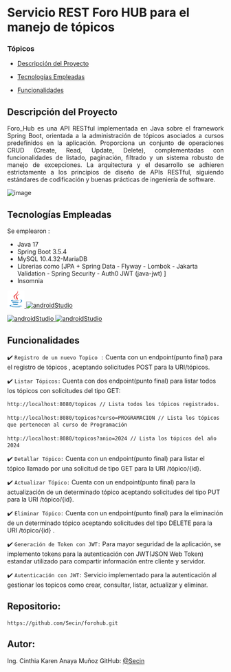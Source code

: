 <h1> Servicio REST Foro HUB para el manejo de tópicos </h1>


### Tópicos 

- [Descripción del Proyecto](#descripcion)

- [Tecnologías Empleadas](#tecnologias)

- [Funcionalidades](#funcionalidades)


## Descripción del Proyecto

<p align="justify">
Foro_Hub es una API RESTful implementada en Java sobre el framework Spring Boot, orientada a la administración de tópicos asociados a cursos predefinidos en la aplicación.
Proporciona un conjunto de operaciones CRUD (Create, Read, Update, Delete), complementadas con funcionalidades de listado, paginación, filtrado y un sistema robusto de manejo de excepciones.
La arquitectura y el desarrollo se adhieren estrictamente a los principios de diseño de APIs RESTful, siguiendo estándares de codificación y buenas prácticas de ingeniería de software.
</p>

<img width="1557" height="1162" alt="image" src="https://github.com/user-attachments/assets/d5e4fae5-2764-4b18-8398-be620b4539b4" />


## Tecnologías Empleadas

Se emplearon :

- Java 17
- Spring Boot 3.5.4
- MySQL 10.4.32-MariaDB
- Librerias como [JPA + Spring Data - Flyway - Lombok - Jakarta Validation - Spring Security - Auth0 JWT (java-jwt) ]
- Insomnia 

<a href="https://www.java.com" target="_blank"> <img src="https://raw.githubusercontent.com/devicons/devicon/master/icons/java/java-original.svg" alt="java" width="40" height="40"/> </a> <a href="https://developer.android.com/studio" target="_blank"> <img src="https://d1.awsstatic.com/asset-repository/products/amazon-rds/1024px-MySQL.ff87215b43fd7292af172e2a5d9b844217262571.png" alt="androidStudio" width="40" height="40"/> </a> 


<a href="https://developer.android.com/studio" target="_blank"> <img src="https://uxwing.com/wp-content/themes/uxwing/download/brands-and-social-media/spring-boot-icon.png" alt="androidStudio" width="40" height="40"/> </a> <a href="https://developer.android.com/studio" target="_blank"> <img src="https://encrypted-tbn0.gstatic.com/images?q=tbn:ANd9GcTyqwgHeUDT6P4Xf9v6rqBmohUsP29pm2WTYg&s" alt="androidStudio" width="40" height="40"/> </a> 
###

## Funcionalidades

:heavy_check_mark: `Registro de un nuevo Topico :` Cuenta con un endpoint(punto final) para el registro de tópicos , aceptando solicitudes POST para la URI/tópicos.

:heavy_check_mark: `Listar Tópicos:` Cuenta con dos endpoint(punto final) para listar todos los tópicos con solicitudes del tipo GET:

    http://localhost:8080/topicos // Lista todos los tópicos registrados.

    http://localhost:8080/topicos?curso=PROGRAMACION // Lista los tópicos que pertenecen al curso de Programación

    http://localhost:8080/topicos?anio=2024 // Lista los tópicos del año 2024



:heavy_check_mark: `Detallar Tópico:` Cuenta con un endpoint(punto final) para listar el tópico llamado por una solicitud de tipo GET para la URI /tópico/{id}.

:heavy_check_mark: `Actualizar Tópico:`  Cuenta con un endpoint(punto final) para la actualización de un determinado tópico aceptando solicitudes del tipo PUT para la URI /tópico/{id}.

:heavy_check_mark: `Eliminar Tópico:`  Cuenta con un endpoint(punto final) para la eliminación de un determinado tópico aceptando solicitudes del tipo DELETE para la URI /tópico/{id} .

:heavy_check_mark: `Generación de Token con JWT:` Para mayor seguridad de la aplicación, se implemento tokens para la autenticación con JWT(JSON Web Token) estandar utilizado para compartir información entre cliente y servidor.

:heavy_check_mark: `Autenticación con JWT:` Servicio implementado para la autenticación al gestionar los topicos como crear, consultar, listar, actualizar y eliminar.


## Repositorio:

    https://github.com/Secin/forohub.git

## Autor:

Ing. Cinthia Karen Anaya Muñoz GitHub: <a href="https://github.com/Secin" target="_blank">@Secin</a> 





